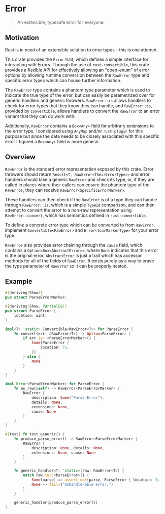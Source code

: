 # Error

> An extensible, typesafe error for everyone.

## Motivation

Rust is in need of an extensible solution to error types - this is one attempt.

This crate provides the `Error` trait, which defines a simple interface for
interacting with Errors. Through the use of `rust-convertible`, this crate
provides a flexible API for effectively allowing an "open-enum" of error
options by allowing runtime conversion between the `RawError` type and
specific error types which can house further information.

The `RawError` type contains a phantom type parameter which is used to indicate
the true type of the error, but can easily be parametrized over for generic
handlers and generic throwers. `RawError::is` allows handlers to check for
error types that they know they can handle, and `RawError::to`, provided by
`convertible`, allows handlers to convert the `RawError` to an error variant
that they can do work with.

Additionally, `RawError` contains a `Box<Any>` field for arbitrary extensions
to the error type. I considered using `AnyMap` and/or `rust-plugin` for this
purpose but since the data needs to be closely associated with this specific
error I figured a `Box<Any>` field is more general.

## Overview

`RawError` is the standard error representation exposed by this crate. Error
throwers should return `Result<T, RawError<TheirErrorType>>` and error handlers
should take a generic `RawError` and check its type, or, if they are called in
places where their callers can ensure the phantom type of the `RawError`, they
can receive `RawError<SpecificErrorMarker>`.

These handlers can then check if the `RawError` is of a type they can handle
through `RawError::is`, which is a simple `TypeId` comparison, and can then
attempt to convert the error to a non-raw representation using
`RawError::convert`, which has semantics defined in `rust-convertible`.

To define a concrete error type which can be converted to from `RawError`,
implement `Convertible<RawError>` and `Error<YourMarkerType>` for your error
type.

`RawError` also provides error chaining through the `cause` field, which
contains a `Option<Box<AbstractError>>`, where `None` indicates that this
error is the original error. `AbstractError` is just a trait which has
accessor methods for all of the fields of `RawError`. It exists purely
as a way to erase the type parameter of `RawError` so it can be properly
nested.

## Example


```rust
#[deriving(Show)]
pub struct ParseErrorMarker;

#[deriving(Show, PartialEq)]
pub struct ParseError {
    location: uint,
}

impl<T: 'static> Convertible<RawError<T>> for ParseError {
    fn convert(err: &RawError<T>) -> Option<ParseError> {
        if err.is::<ParseErrorMarker>() {
            Some(ParseError {
                location: 7u,
            })
        } else {
            None
        }
    }
}

impl Error<ParseErrorMarker> for ParseError {
    fn as_raw(&self) -> RawError<ParseErrorMarker> {
        RawError {
            description: Some("Parse-Error"),
            details: None,
            extensions: None,
            cause: None
        }
    }
}

#[test] fn test_generic() {
    fn produce_parse_error() -> RawError<ParseErrorMarker> {
        RawError {
            description: None, details: None,
            extensions: None, cause: None
        }
    }

    fn generic_handler<T: 'static>(raw: RawError<T>) {
        match raw.to::<ParseError>() {
            Some(parse) => assert_eq!(parse, ParseError { location: 7u }),
            None => fail!("Unhandle-able error.")
        }
    }

    generic_handler(produce_parse_error())
}
```

